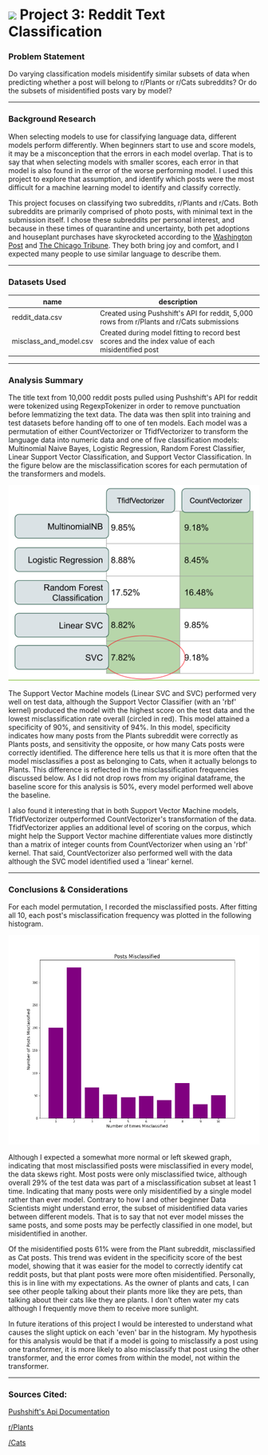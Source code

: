 
# ![](https://ga-dash.s3.amazonaws.com/production/assets/logo-9f88ae6c9c3871690e33280fcf557f33.png) Project 3: Reddit Text Classification

### Problem Statement
Do varying classification models misidentify similar subsets of data when predicting whether a post will belong to r/Plants or r/Cats subreddits? Or do the subsets of misidentified posts vary by model?

---
### Background Research

When selecting models to use for classifying language data, different models perform differently. When beginners start to use and score models, it may be a misconception that the errors in each model overlap. That is to say that when selecting models with smaller scores, each error in that model is also found in the error of the worse performing model. I used this project to explore that assumption, and identify which posts were the most difficult for a machine learning model to identify and classify correctly.

This project focuses on classifying two subreddits, r/Plants and r/Cats. Both subreddits are primarily comprised of photo posts, with minimal text in the submission itself. I chose these subreddits per personal interest, and because in these times of quarantine and uncertainty, both pet adoptions and houseplant purchases have skyrocketed according to the [Washington Post](https://www.washingtonpost.com/nation/2020/08/12/adoptions-dogs-coronavirus/) and [The Chicago Tribune](https://www.chicagotribune.com/lifestyles/ct-life-plants-covid19-mental-health-0810-tt-20200812-poo7mh5qkbhhhayaldan5fhmk4-story.html). They both bring joy and comfort, and I expected many people to use similar language to describe them.


---
### Datasets Used
name|description
---|---
reddit_data.csv| Created using Pushshift's API for reddit, 5,000 rows from r/Plants and r/Cats submissions
misclass_and_model.csv| Created during model fitting to record best scores and the index value of each misidentified post


---

### Analysis Summary

The title text from 10,000 reddit posts pulled using Pushshift's API for reddit were tokenized using RegexpTokenizer in order to remove punctuation before lemmatizing the text data. The data was then split into training and test datasets before handing off to one of ten models. Each model was a permutation of either CountVectorizer or TfidfVectorizer to transform the language data into numeric data and one of five classification models: Multinomial Naive Bayes, Logistic Regression, Random Forest Classifier, Linear Support Vector Classification, and Support Vector Classification.  In the figure below are the misclassification scores for each permutation of the transformers and models.

![Misclassification Rates](./images/Misclassification_rate_table)

The Support Vector Machine models (Linear SVC and SVC) performed very well on test data, although the Support Vector Classifier (with an 'rbf' kernel) produced the model with the highest score on the test data and the lowest misclassification rate overall (circled in red). This model attained a specificity of 90%, and sensitivity of 94%. In this model, specificity indicates how many posts from the Plants subreddit were correctly as Plants posts, and sensitivity the opposite, or how many Cats posts were correctly identified. The difference here tells us that it is more often that the model misclassifies a post as belonging to Cats, when it actually belongs to Plants. This difference is reflected in the misclassification frequencies discussed below. As I did not drop rows from my original dataframe, the baseline score for this analysis is 50%, every model performed well above the baseline.

I also found it interesting that in both Support Vector Machine models, TfidfVectorizer outperformed CountVectorizer's transformation of the data. TfidfVectorizer applies an additional level of scoring on the corpus, which might help the Support Vector machine differentiate values more distinctly than a matrix of integer counts from CountVectorizer when using an 'rbf' kernel. That said, CountVectorizer also performed well with the data although the SVC model identified used a 'linear' kernel.



---

### Conclusions & Considerations

For each model permutation, I recorded the misclassified posts. After fitting all 10, each post's misclassification frequency was plotted in the following histogram.

![Frequency of Misclassified Posts](./images/misclassified.png)

Although I expected a somewhat more normal or left skewed graph, indicating that most misclassified posts were misclassified in every model, the data skews right. Most posts were only misclassified twice, although overall 29% of the test data was part of a misclassification subset at least 1 time. Indicating that many posts were only misidentified by a single model rather than ever model. Contrary to how I and other beginner Data Scientists might understand error, the subset of misidentified data varies between different models. That is to say that not ever model misses the same posts, and some posts may be perfectly classified in one model, but misidentified in another.

Of the misidentified posts 61% were from the Plant subreddit, misclassified as Cat posts. This trend was evident in the specificity score of the best model, showing that it was easier for the model to correctly identify cat reddit posts, but that plant posts were more often misidentified. Personally, this is in line with my expectations. As the owner of plants and cats, I can see other people talking about their plants more like they are pets, than talking about their cats like they are plants. I don't often water my cats although I frequently move them to receive more sunlight.

In future iterations of this project I would be interested to understand what causes the slight uptick on each 'even' bar in the histogram. My hypothesis for this analysis would be that if a model is going to misclassify a post using one transformer, it is more likely to also misclassify that post using the other transformer, and the error comes from within the model, not within the transformer.


---

### Sources Cited:
[Pushshift's Api Documentation](https://github.com/pushshift/api)

[r/Plants](https://www.reddit.com/r/Plants)

[/Cats](https://www.reddit.com/r/Cats)
